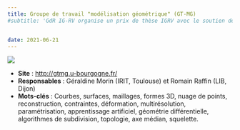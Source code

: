 ```yaml
---
title: Groupe de travail "modélisation géométrique" (GT-MG)
#subtitle: 'GdR IG-RV organise un prix de thèse IGRV avec le soutien des associations AFIG, AFRV et EGFR. L’objectif de ce prix de thèse est de récompenser chaque année une excellente thèse issue de la communauté du GdR IG-RV.'


date: 2021-06-21
---
```


![](logo-gt-mg.png)

* **Site** : http://gtmg.u-bourgogne.fr/
* **Responsables** : Géraldine Morin (IRIT, Toulouse) et Romain Raffin (LIB, Dijon)
* **Mots-clés** : Courbes, surfaces, maillages, formes 3D, nuage de points, reconstruction, contraintes, déformation, multirésolution, paramétrisation, apprentissage artificiel, géométrie différentielle, algorithmes de subdivision, topologie, axe médian, squelette.
